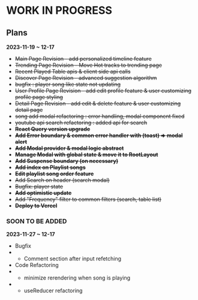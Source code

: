 # WORK IN PROGRESS #

## Plans ##
**2023-11-19 ~ 12-17**
- ~~Main Page Revision - add personalized timeline feature~~
- ~~Trending Page Revision - Move Hot tracks to trending page~~
- ~~Recent Played Table apis & client side api calls~~
- ~~Discover Page Revision - advanced suggestion algorithm~~
- ~~bugfix : player song like state not updating~~
- ~~User Profile Page Revision - add edit profile feature & user customizing profile page styling~~
- ~~Detail Page Revision - add edit & delete feature & user customizing detail page~~
- ~~song add modal refactoring : error handling, modal component fixed~~
- ~~youtube api search refactoring : added api for search~~
- ~~**React Query version upgrade**~~
- ~~**Add Error boundary & common error handler with (toast) => modal alert**~~
- ~~**Add Modal provider & modal logic abstract**~~
- **~~Manage Modal with global state & move it to RootLayout~~**
- ~~**Add Suspense boundary (on necessary)**~~
- ~~**Add index on Playlist songs**~~
- ~~**Edit playlist song order feature**~~
- ~~Add Search on header (search modal)~~
- ~~Bugfix: player state~~
- ~~**Add optimistic update**~~
- ~~Add "Frequency" filter to common filters (search, table list)~~
- ~~**Deploy to Vercel**~~

### SOON TO BE ADDED ###
**2023-11-27 ~ 12-17**
- Bugfix
- - Comment section after input refetching
- Code Refactoring 
- - minimize rerendering when song is playing
- - useReducer refactoring
